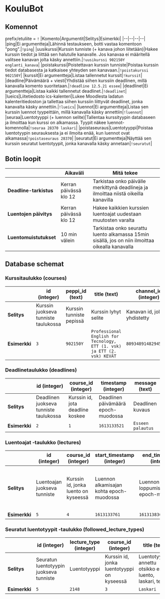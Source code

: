 # KouluBot

## Komennot
prefix/etuliite = `!`
|Komento|Argumentit|Selitys|Esimerkki|
|--|--|--|--|
|ping|Ei argumentteja|Lähinnä testaukseen, botti vastaa komentoon "pong".|`!ping`|
|uusikurssi|Kurssin tunniste (+ kanava johon liitetään)|Hakee kurssin tiedot ja liittää sen halutulle kanavalle. Jos kanavaa ei määritellä valitsee kanavan jolta käsky annettiin.|`!uusikurssi 902150Y englanti_kanava`|
|poistakurssi|Poistettavan kurssin tunniste|Poistaa kurssin tiedot databasesta ja katkaisee yhteyden sen kanavaan.|`!poistakurssi 902150Y`|
|kurssit|Ei argumentteja|Listaa tallennetut kurssit|`!kurssit`|
|deadline|Päivämäärä + viesti|Yhdistää siihen kurssiin deadlinen, millä kanavalla komento suoritetaan.|`!deadline 12.5.21 essee`|
|deadlinet|Ei argumentteja|Listaa kaikki tallennetut deadlinet.|`!deadlinet`|
|lueics|Liitetiedosto ics-kalenteri|Lukee Moodlesta ladatun kalenteritiedoston ja tallettaa siihen kurssiin liittyvät deadlinet, jonka kanavalta käsky annettiin.|`!lueics`|
|luennot|Ei argumentteja|Listaa sen kurssin luennot tyypeittäin, millä kanavalla käsky annettiin|`!luennot`|
|seuraa|Luentotyyppi (+ luennon selite)|Tallentaa kurssityypin databaseen ja ilmoittaa kun kurssi on alkamassa. Tyypit näkee luennot-komennolla|`!seuraa 28370 laskari`|
|poistaseuraus|Luentotyyppi|Poistaa luentotyypin seurauksesta ja ei ilmoita enää, kun luennot ovat alkamassa|`!poistaseuraus 28370`|
|seuratut|Ei argumentteja|Näyttää sen kurssin seuratut luentotyypit, jonka kanavalla käsky annetaan|`!seuratut`|

## Botin loopit
||Aikaväli|Mitä tekee|
|--|--|--|
|__Deadline-tarkistus__|Kerran päivässä klo 12|Tarkistaa onko päivälle merkittynä deadlineja ja ilmoittaa niistä oikeilla kanavilla|
|__Luentojen päivitys__|Kerran päivässä klo 12|Hakee kaikkien kurssien luentoajat uudestaan muutosten varalta|
|__Luentomuistutukset__|10 min välein|Tarkistaa onko seurattu luento alkamassa 15min sisällä, jos on niin ilmoittaa oikealla kanavalla|

## Database schemat
### Kurssitaulukko (courses)
||id (integer)|peppi_id (text)|title (text)|channel_id (integer)|
|--|--|--|--|--|
|__Selitys__|Kurssin juokseva tunniste taulukossa|Kurssin tunniste pepissä|Kurssin lyhyt selite|Kanavan id, jolle yhdistetty|
|__Esimerkki__|`3`|`902150Y`|`Professional English for Tecnology, ETT (1. vsk) ja ETT (2. vsk) KEVÄT`|`809348914829459496`|

### Deadlinetaulukko (deadlines)
||id (integer)|course_id (integer)|timestamp (integer)|message (text)|
|--|--|--|--|--|
|__Selitys__|Deadlinen juokseva tunniste taulukossa|Kurssin id, jota deadline koskee|Deadlinen päivämäärä epoch-muodossa|Deadlinen kuvaus|
|__Esimerkki__|`2`|`1`|`1613133521`|`Esseen palautus`|

### Luentoajat -taulukko (lectures)
||id (integer)|course_id (integer)|start_timestamp (integer)|end_timestamp (integer)|location (text)|lecture_type (text)|
|--|--|--|--|--|--|--|
|__Selitys__|Luentoajan juokseva tunniste|Kurssin id, jonka luento on kyseessä|Luennon alkamisajan kohta epoch-muodossa|Luennon loppumisajankohta epoch-muodossa|Luennon sijainti|Luentotyypin id, esim. aina tiistaisin klo 10 alkavilla luennoilla on sama luentotyyppi|
|__Esimerkki__|`5`|`4`|`1613133761`|`1613138365`|`Zoom`|`2148`|

### Seuratut luentotyypit -taulukko (followed_lecture_types)
||id (integer)|lecture_type (integer)|course_id (integer)|title (text)|
|--|--|--|--|--|
|__Selitys__|Seuratun luentotyypin juokseva tunniste|Luentotyyppi|Kurssin id, jonka luentotyyppi on kyseessä|Luentotyypille annettu otsikko esim. luento, laskari, tentti|
|__Esimerkki__|`5`|`2148`|`3`|`Laskari`|

